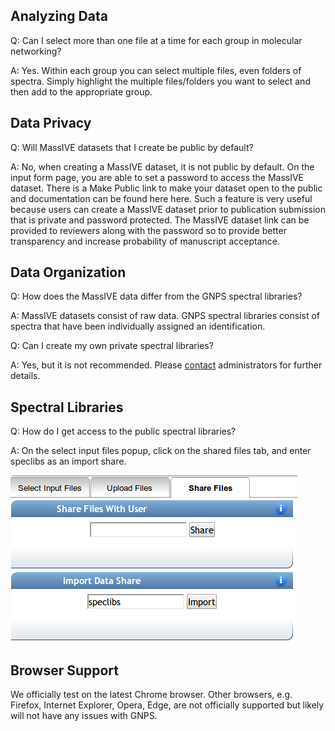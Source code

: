 ## Analyzing Data

Q: Can I select more than one file at a time for each group in molecular networking?

A: Yes. Within each group you can select multiple files, even folders of spectra. Simply highlight the multiple files/folders you want to select and then add to the appropriate group.

## Data Privacy

Q: Will MassIVE datasets that I create be public by default?

A: No, when creating a MassIVE dataset, it is not public by default. On the input form page, you are able to set a password to access the MassIVE dataset. There is a Make Public link to make your dataset open to the public and documentation can be found here here. Such a feature is very useful because users can create a MassIVE dataset prior to publication submission that is private and password protected. The MassIVE dataset link can be provided to reviewers along with the password so to provide better transparency and increase probability of manuscript acceptance.

## Data Organization

Q: How does the MassIVE data differ from the GNPS spectral libraries?

A: MassIVE datasets consist of raw data. GNPS spectral libraries consist of spectra that have been individually assigned an identification.

Q: Can I create my own private spectral libraries?

A: Yes, but it is not recommended. Please [contact](contact.md) administrators for further details.


## Spectral Libraries

Q: How do I get access to the public spectral libraries?

A: On the select input files popup, click on the shared files tab, and enter speclibs as an import share.

![Screenshot](img/shared_libs.png)

## Browser Support

We officially test on the latest Chrome browser. Other browsers, e.g. Firefox, Internet Explorer, Opera, Edge, are not officially supported but likely will not have any issues with GNPS.
